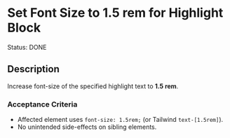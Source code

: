 # Set Font Size to 1.5 rem for Highlight Block
Status: DONE

## Description
Increase font-size of the specified highlight text to **1.5 rem**.

### Acceptance Criteria
- Affected element uses `font-size: 1.5rem;` (or Tailwind `text-[1.5rem]`).
- No unintended side-effects on sibling elements.

